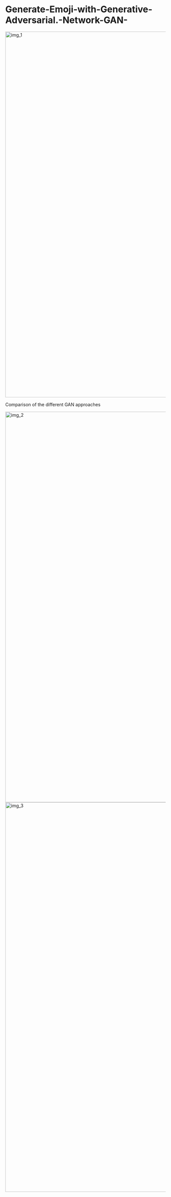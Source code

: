 # Generate-Emoji-with-Generative-Adversarial.-Network-GAN-

<img width="1150" alt="img_1" src="https://user-images.githubusercontent.com/15584108/212557335-529ed944-0ccc-43f3-8ce2-cd07017e957f.png">

Comparison of the different GAN approaches

<img width="1228" alt="img_2" src="https://user-images.githubusercontent.com/15584108/212485145-0397c790-7937-45b3-877e-1a2497b59432.png">

<img width="1225" alt="img_3" src="https://user-images.githubusercontent.com/15584108/212485324-44eab2c8-3c92-48b3-ad21-c7635478cce2.png">


